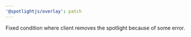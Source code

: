 ```yaml
---
'@spotlightjs/overlay': patch
---
```


Fixed condition where client removes the spotlight because of some error.

